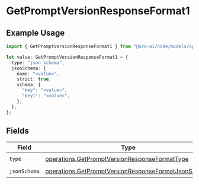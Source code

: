 # GetPromptVersionResponseFormat1

## Example Usage

```typescript
import { GetPromptVersionResponseFormat1 } from "@orq-ai/node/models/operations";

let value: GetPromptVersionResponseFormat1 = {
  type: "json_schema",
  jsonSchema: {
    name: "<value>",
    strict: true,
    schema: {
      "key": "<value>",
      "key1": "<value>",
    },
  },
};
```

## Fields

| Field                                                                                                                      | Type                                                                                                                       | Required                                                                                                                   | Description                                                                                                                |
| -------------------------------------------------------------------------------------------------------------------------- | -------------------------------------------------------------------------------------------------------------------------- | -------------------------------------------------------------------------------------------------------------------------- | -------------------------------------------------------------------------------------------------------------------------- |
| `type`                                                                                                                     | [operations.GetPromptVersionResponseFormatType](../../models/operations/getpromptversionresponseformattype.md)             | :heavy_check_mark:                                                                                                         | N/A                                                                                                                        |
| `jsonSchema`                                                                                                               | [operations.GetPromptVersionResponseFormatJsonSchema](../../models/operations/getpromptversionresponseformatjsonschema.md) | :heavy_check_mark:                                                                                                         | N/A                                                                                                                        |